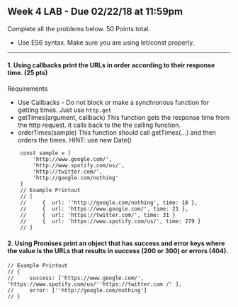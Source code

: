 ## Week 4 LAB - Due 02/22/18 at 11:59pm
Complete all the problems below. 50 Points total.

- Use ES6 syntax. Make sure you are using let/const properly.

---

#### 1. Using callbacks print the URLs in order according to their response time. (25 pts)
Requirements
- Use Callbacks - Do not block or make a synchronous function for getting times. Just use `http.get`
- getTimes(argument, callback)
This function gets the response time from the http request. it calls back to the the calling function.
- orderTimes(sample)
This function should call getTimes(...) and then orders the times.
HINT: use new Date()

```
    const sample = [
        'http://www.google.com/',
        'http://www.spotify.com/us/',
        'http://twitter.com/',
        'http://google.com/nothing'
    ]
    // Example Printout
    // [
    //     {  url: ''http://google.com/nothing', time: 18 },
    //     {  url: 'https://www.google.com/', time: 21 },
    //     {  url: 'https://twitter.com/', time: 31 }
    //     {  url: 'https://www.spotify.com/us/', time: 279 }
    // ]
```

#### 2. Using Promises print an object that has success and error keys where the value is the URLs that results in success (200 or 300) or errors (404).

    // Example Printout
    // {
    //     success: ['https://www.google.com/',            'https://www.spotify.com/us/''https://twitter.com /' ],
    //     error: [''http://google.com/nothing']
    // }
